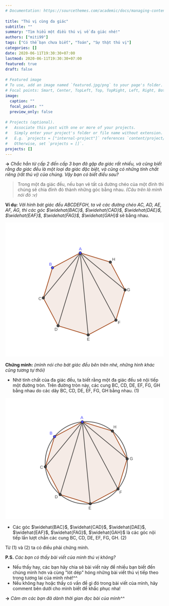 ```yaml
---
# Documentation: https://sourcethemes.com/academic/docs/managing-content/

title: "Thú vị cùng đa giác"
subtitle: ""
summary: "Tìm hiểu một điều thú vị về đa giác nhé!"
authors: ["miti99"]
tags: ["Có thể bạn chưa biết", "Toán", "Sự thật thú vị"]
categories: []
date: 2020-06-11T19:30:30+07:00
lastmod: 2020-06-11T19:30:30+07:00
featured: true
draft: false

# Featured image
# To use, add an image named `featured.jpg/png` to your page's folder.
# Focal points: Smart, Center, TopLeft, Top, TopRight, Left, Right, BottomLeft, Bottom, BottomRight.
image:
  caption: ""
  focal_point: ""
  preview_only: false

# Projects (optional).
#   Associate this post with one or more of your projects.
#   Simply enter your project's folder or file name without extension.
#   E.g. `projects = ["internal-project"]` references `content/project/deep-learning/index.md`.
#   Otherwise, set `projects = []`.
projects: []
---
```


**->** _Chắc hẳn từ cấp 2 đến cấp 3 bạn đã gặp đa giác rất nhiều, và cũng biết rằng đa giác đều là một loại đa giác đặc biệt, và cũng có những tính chất riêng (rất thú vị) của chúng. Vậy bạn có biết điều sau?_

> Trong một đa giác đều, nếu bạn vẽ tất cả đường chéo của một đỉnh thì chúng sẽ chia đỉnh đó thành những góc bằng nhau.
> _(Câu trên là mình nói đó :v)_

**Ví dụ:** _Với hình bát giác đều ABCDEFGH, ta vẽ các đường chéo AC, AD, AE, AF, AG, thì các góc $\widehat{BAC}$, $\widehat{CAD}$, $\widehat{DAE}$, $\widehat{EAF}$, $\widehat{FAG}$, $\widehat{GAH}$_ sẽ bằng nhau.

![png](1.png)

**Chứng minh:** _(mình nói cho bát giác đều bên trên nhé, những hình khác cũng tương tự thôi)_

- Nhờ tính chất của đa giác đều, ta biết rằng một đa giác đều sẽ nội tiếp một đường tròn. Trên đường tròn này, các cung BC, CD, DE, EF, FG, GH bằng nhau do các dây BC, CD, DE, EF, FG, GH bằng nhau. (1)

![png](2.png)

- Các góc $\widehat{BAC}$, $\widehat{CAD}$, $\widehat{DAE}$, $\widehat{EAF}$, $\widehat{FAG}$, $\widehat{GAH}$ là các góc nội tiếp lần lượt chắn các cung BC, CD, DE, EF, FG, GH. (2)

Từ (1) và (2) ta có điều phải chứng minh.

**P.S.** _Các bạn có thấy bài viết của mình thú vị không?_

- Nếu thấy hay, các bạn hãy chia sẻ bài viết này để nhiều bạn biết đến chúng mình hơn và cùng "lót dép" hóng những bài viết thú vị tiếp theo trong tương lai của mình nhé!^^
- Nếu không hay hoặc thấy có vấn đề gì đó trong bài viết của mình, hãy comment bên dưới cho mình biết để khắc phục nha!

**->** _Cảm ơn các bạn đã dành thời gian đọc bài của mình^^_
